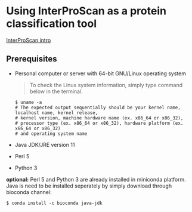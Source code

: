 # Using InterProScan as a protein classification tool

[InterProScan intro](https://github.com/ebi-pf-team/interproscan/wiki#what-is-interproscan)

## Prerequisites
* Personal computer or server with 64-bit GNU/Linux operating system
	> To check the Linux system information, simply type command below in the terminal.

	```
	$ uname -a
	# The expected output sequentially should be your kernel name, localhost name, kernel release, 
	# kernel version, machine hardware name (ex. x86_64 or x86_32), 
	# processor type (ex. x86_64 or x86_32), hardware platform (ex. x86_64 or x86_32) 
	# and operating system name
	```

* Java JDK/JRE version 11
* Perl 5
* Python 3

__optional:__ Perl 5 and Python 3 are already installed in miniconda platform. Java is need to be installed seperately by simply download through bioconda channel:

```
$ conda install -c bioconda java-jdk
```
